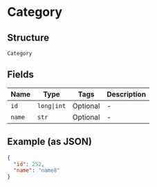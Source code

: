 
# Category

## Structure

`Category`

## Fields

| Name | Type | Tags | Description |
|  --- | --- | --- | --- |
| `id` | `long\|int` | Optional | - |
| `name` | `str` | Optional | - |

## Example (as JSON)

```json
{
  "id": 252,
  "name": "name8"
}
```

